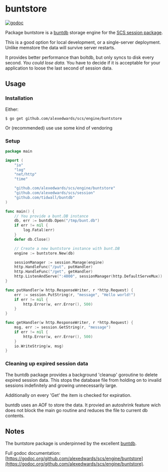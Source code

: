 # buntstore

[![godoc](https://godoc.org/github.com/alexedwards/scs/engine/buntstore?status.png)](https://godoc.org/github.com/alexedwards/scs/engine/buntstore)

Package buntstore is a [buntdb](https://github.com/tidwall/buntdb) storage engine for the [SCS session package](https://godoc.org/github.com/alexedwards/scs/session).

This is a good option for local development, or a single-server deployment.
Unlike memstore the data will survive server restarts.

It provides better performance than boltdb, but only syncs to disk every second. *You could lose data.* You have to decide if it is acceptable
for your application to loose the last second of session data.

## Usage

### Installation

Either:

```
$ go get github.com/alexedwards/scs/engine/buntstore
```

Or (recommended) use use some kind of vendoring


### Setup

```go
package main

import (
	"io"
	"log"
	"net/http"
	"time"

	"github.com/alexedwards/scs/engine/buntstore"
	"github.com/alexedwards/scs/session"
	"github.com/tidwall/buntdb"
)

func main() {
	// You provide a bunt.DB instance
	db, err := buntdb.Open("/tmp/bunt.db")
	if err != nil {
		log.Fatal(err)
	}
	defer db.Close()

	// Create a new buntstore instance with bunt.DB
	engine := buntstore.New(db)

	sessionManager := session.Manage(engine)
	http.HandleFunc("/put", putHandler)
	http.HandleFunc("/get", getHandler)
	http.ListenAndServe(":4000", sessionManager(http.DefaultServeMux))
}

func putHandler(w http.ResponseWriter, r *http.Request) {
	err := session.PutString(r, "message", "Hello world!")
	if err != nil {
		http.Error(w, err.Error(), 500)
	}
}

func getHandler(w http.ResponseWriter, r *http.Request) {
	msg, err := session.GetString(r, "message")
	if err != nil {
		http.Error(w, err.Error(), 500)
	}
	io.WriteString(w, msg)
}

```

### Cleaning up expired session data

The buntdb package provides a background 'cleanup' goroutine to delete expired session data.
This stops the database file from holding on to invalid sessions indefinitely and growing unnecessarily large.

Additionally on every 'Get' the item is checked for expiration.

buntdb uses an AOF to store the data. It provied an autoshrink feature wich does not block the main go routine and reduces the file
to current db contents.


## Notes

The buntstore package is underpinned by the excellent [buntdb](https://github.com/tidwall/buntdb).

Full godoc documentation: [https://godoc.org/github.com/alexedwards/scs/engine/buntstore](https://godoc.org/github.com/alexedwards/scs/engine/buntstore).
